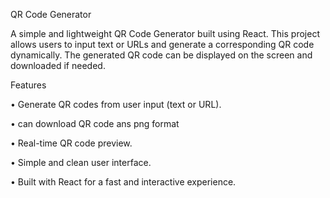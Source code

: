 QR Code Generator

A simple and lightweight QR Code Generator built using React. This project allows users to input text or URLs and generate a corresponding QR code dynamically. The generated QR code can be displayed on the screen and downloaded if needed.

Features

• Generate QR codes from user input (text or URL).

• can download QR code ans png format

• Real-time QR code preview.

• Simple and clean user interface.

• Built with React for a fast and interactive experience.
